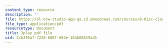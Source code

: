 ```yaml
---
content_type: resource
description: ''
file: https://ol-ocw-studio-app-qa.s3.amazonaws.com/courses/8-01sc-classical-mechanics-fall-2016/2cb395af7226688f683e10ab08419ad1_UE-O9TiKOw0.pdf
file_type: application/pdf
resourcetype: Document
title: 3play pdf file
uid: 2cb395af-7226-688f-683e-10ab08419ad1
---
```

